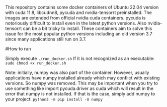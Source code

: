 This repository contains some docker containers of Ubuntu 22.04 version with cuda 11.8, libcudnn8, pycuda and nvidia-tensorrt preinstalled. The images are extended from official nvidia cuda containers. pycuda is notoriously difficult to install even in the latest python versions. Also nvidia-tensorrt can be a bit tricky to install. These containers aim to solve this issue for the most popular python versions including an old version 3.7 since many applications still run on 3.7.

#How to run

Simply execute `./run_docker.sh` If it is not recognized as an executable: `sudo chmod +x run_docker.sh`

Note: initially, numpy was also part of the container. However, usually applications have numpy installed already which may conflict with existing versions. So numpy was removed. This may be important when you try to use something like import pycuda.driver as cuda which will result in the error that numpy is not installed. If that is the case, simply add numpy to your project: `python3 -m pip install -U numpy`
